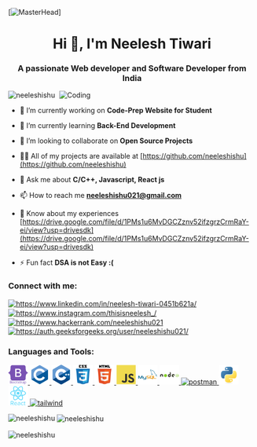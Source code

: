 [![MasterHead](https://1.bp.blogspot.com/-7A4WynwLsM...
)]
<h1 align="center">Hi 👋, I'm Neelesh Tiwari</h1>
<h3 align="center">A passionate Web developer and Software Developer from India</h3>
<img align="right" alt="Coding" width="400" src="https://cdn.dribbble.com/users/116207...
">
<p align="left"> <img src="https://komarev.com/ghpvc/?username=neeleshishu&label=Profile%20views&color=0e75b6&style=flat" alt="neeleshishu" /> </p>

- 🔭 I’m currently working on **Code-Prep Website for Student**

- 🌱 I’m currently learning **Back-End Development**

- 👯 I’m looking to collaborate on **Open Source Projects**

- 👨‍💻 All of my projects are available at [https://github.com/neeleshishu](https://github.com/neeleshishu)

- 💬 Ask me about **C/C++, Javascript, React js**

- 📫 How to reach me **neeleshishu021@gmail.com**

- 📄 Know about my experiences [https://drive.google.com/file/d/1PMs1u6MvDGCZznv52ifzgrzCrmRaY-ei/view?usp=drivesdk](https://drive.google.com/file/d/1PMs1u6MvDGCZznv52ifzgrzCrmRaY-ei/view?usp=drivesdk)

- ⚡ Fun fact **DSA is not Easy :(**

<h3 align="left">Connect with me:</h3>
<p align="left">
<a href="https://linkedin.com/in/https://www.linkedin.com/in/neelesh-tiwari-0451b621a/" target="blank"><img align="center" src="https://raw.githubusercontent.com/rahuldkjain/github-profile-readme-generator/master/src/images/icons/Social/linked-in-alt.svg" alt="https://www.linkedin.com/in/neelesh-tiwari-0451b621a/" height="30" width="40" /></a>
<a href="https://instagram.com/https://www.instagram.com/thisisneelesh_/" target="blank"><img align="center" src="https://raw.githubusercontent.com/rahuldkjain/github-profile-readme-generator/master/src/images/icons/Social/instagram.svg" alt="https://www.instagram.com/thisisneelesh_/" height="30" width="40" /></a>
<a href="https://www.hackerrank.com/https://www.hackerrank.com/neeleshishu021" target="blank"><img align="center" src="https://raw.githubusercontent.com/rahuldkjain/github-profile-readme-generator/master/src/images/icons/Social/hackerrank.svg" alt="https://www.hackerrank.com/neeleshishu021" height="30" width="40" /></a>
<a href="https://auth.geeksforgeeks.org/user/https://auth.geeksforgeeks.org/user/neeleshishu021/" target="blank"><img align="center" src="https://raw.githubusercontent.com/rahuldkjain/github-profile-readme-generator/master/src/images/icons/Social/geeks-for-geeks.svg" alt="https://auth.geeksforgeeks.org/user/neeleshishu021/" height="30" width="40" /></a>
</p>

<h3 align="left">Languages and Tools:</h3>
<p align="left"> <a href="https://getbootstrap.com" target="_blank" rel="noreferrer"> <img src="https://raw.githubusercontent.com/devicons/devicon/master/icons/bootstrap/bootstrap-plain-wordmark.svg" alt="bootstrap" width="40" height="40"/> </a> <a href="https://www.cprogramming.com/" target="_blank" rel="noreferrer"> <img src="https://raw.githubusercontent.com/devicons/devicon/master/icons/c/c-original.svg" alt="c" width="40" height="40"/> </a> <a href="https://www.w3schools.com/cpp/" target="_blank" rel="noreferrer"> <img src="https://raw.githubusercontent.com/devicons/devicon/master/icons/cplusplus/cplusplus-original.svg" alt="cplusplus" width="40" height="40"/> </a> <a href="https://www.w3schools.com/css/" target="_blank" rel="noreferrer"> <img src="https://raw.githubusercontent.com/devicons/devicon/master/icons/css3/css3-original-wordmark.svg" alt="css3" width="40" height="40"/> </a> <a href="https://www.w3.org/html/" target="_blank" rel="noreferrer"> <img src="https://raw.githubusercontent.com/devicons/devicon/master/icons/html5/html5-original-wordmark.svg" alt="html5" width="40" height="40"/> </a> <a href="https://developer.mozilla.org/en-US/docs/Web/JavaScript" target="_blank" rel="noreferrer"> <img src="https://raw.githubusercontent.com/devicons/devicon/master/icons/javascript/javascript-original.svg" alt="javascript" width="40" height="40"/> </a> <a href="https://www.mysql.com/" target="_blank" rel="noreferrer"> <img src="https://raw.githubusercontent.com/devicons/devicon/master/icons/mysql/mysql-original-wordmark.svg" alt="mysql" width="40" height="40"/> </a> <a href="https://nodejs.org" target="_blank" rel="noreferrer"> <img src="https://raw.githubusercontent.com/devicons/devicon/master/icons/nodejs/nodejs-original-wordmark.svg" alt="nodejs" width="40" height="40"/> </a> <a href="https://postman.com" target="_blank" rel="noreferrer"> <img src="https://www.vectorlogo.zone/logos/getpostman/getpostman-icon.svg" alt="postman" width="40" height="40"/> </a> <a href="https://www.python.org" target="_blank" rel="noreferrer"> <img src="https://raw.githubusercontent.com/devicons/devicon/master/icons/python/python-original.svg" alt="python" width="40" height="40"/> </a> <a href="https://reactjs.org/" target="_blank" rel="noreferrer"> <img src="https://raw.githubusercontent.com/devicons/devicon/master/icons/react/react-original-wordmark.svg" alt="react" width="40" height="40"/> </a> <a href="https://tailwindcss.com/" target="_blank" rel="noreferrer"> <img src="https://www.vectorlogo.zone/logos/tailwindcss/tailwindcss-icon.svg" alt="tailwind" width="40" height="40"/> </a> </p>

<p><img align="left" src="https://github-readme-stats.vercel.app/api/top-langs?username=neeleshishu&show_icons=true&locale=en&layout=compact" alt="neeleshishu" /></p>

<p>&nbsp;<img align="center" src="https://github-readme-stats.vercel.app/api?username=neeleshishu&show_icons=true&locale=en" alt="neeleshishu" /></p>

<p><img align="center" src="https://github-readme-streak-stats.herokuapp.com/?user=neeleshishu&" alt="neeleshishu" /></p>
